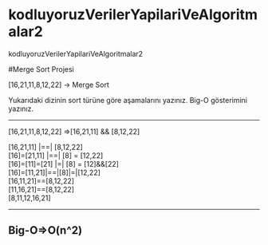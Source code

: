 # kodluyoruzVerilerYapilariVeAlgoritmalar2
kodluyoruzVerilerYapilariVeAlgoritmalar2


#Merge Sort Projesi

[16,21,11,8,12,22] -> Merge Sort

Yukarıdaki dizinin sort türüne göre aşamalarını yazınız.
Big-O gösterimini yazınız.
<hr>

[16,21,11,8,12,22] =>[16,21,11] && [8,12,22] <br>

[16,21,11]  |==| [8,12,22] <br>
[16]=[21,11] |==| [8] = [12,22]<br>
[16]=[11]=[21] |=| [8] = [12]&&[22]<br>
[16]=[11,21]|==|[8]|=|[12,22]<br>
[16,11,21]==[8,12,22]<br>
[11,16,21]==[8,12,22]<br>
[8,11,12,16,21]<br>
<hr>
<h2>Big-O=>O(n^2) </h2>

